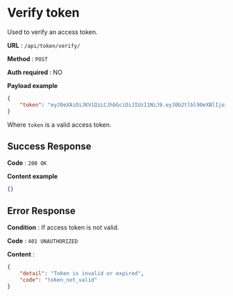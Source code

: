 # Verify token

Used to verify an access token.

**URL** : `/api/token/verify/`

**Method** : `POST`

**Auth required** : NO

**Payload example**

```json
{
    "token": "eyJ0eXAiOiJKV1QiLCJhbGciOiJIUzI1NiJ9.eyJ0b2tlbl90eXBlIjoiYWNjZXNzIiwiZXhwIjoxNTkyNjcwMDc0LCJqdGkiOiI2MDY1Yjc4MGUwZmU0YmRkYTRhMzE1ODc1MTRlYTJlZCIsInVzZXJfaWQiOjEyNX0.3zJEqRrCEp74C0KA24wLyQzu8MyXxP4DmyZg_8qxxhY"
}
```

Where `token` is a valid access token.

## Success Response

**Code** : `200 OK`

**Content example**

```json
{}
```

## Error Response

**Condition** : If access token is not valid.

**Code** : `401 UNAUTHORIZED`

**Content** :

```json
{
    "detail": "Token is invalid or expired",
    "code": "token_not_valid"
}
```